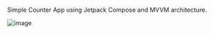 Simple Counter App using Jetpack Compose and MVVM architecture.

![image](https://github.com/user-attachments/assets/4eca6b34-17ba-4597-a16a-cd0df1d80d5f)
